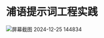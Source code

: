 # 浦语提示词工程实践

![屏幕截图 2024-12-25 144834](https://github.com/user-attachments/assets/630651c3-0264-431a-a6db-93dd54335aea)
